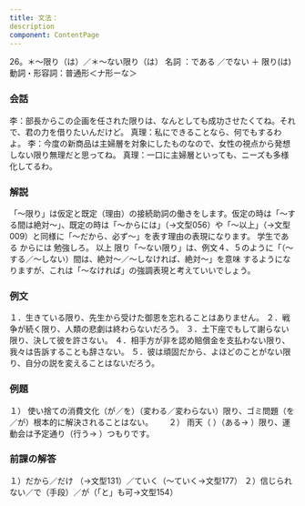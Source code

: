 ```yaml
---
title: 文法：
description
component: ContentPage
---
```



26。＊～限り（は）／＊～ない限り（は）
名詞 ：である ／でない ＋ 限り(は)
動詞・形容詞：普通形＜ナ形ーな＞

### 会話
李：部長からこの企画を任された限りは、なんとしても成功させたくてね。それで、君の力を借りたいんだけど。 真理：私にできることなら、何でもするわよ。
李：今度の新商品は主婦層を対象にしたものなので、女性の視点から発想しない限り無理だと思ってね。 真理：一口に主婦層といっても、ニーズも多様化してるわ。

### 解説
「～限り」は仮定と既定（理由）の接続助詞の働きをします。仮定の時は「～する間は絶対～」、既定の時は「～からには」（→文型056）や「～以上」（→文型009）と同様に「～だから、必ず～」を表す理由の表現になります。
学生である からには 勉強しろ。 以上 限り「～ない限り」は、例文４、５のように「（～する／～しない）間は、絶対～／～しなければ、絶対～」を意味 するようになりますが、これは「～なければ」の強調表現と考えていいでしょう。

### 例文
１．生きている限り、先生から受けた御恩を忘れることはありません。
２．戦争が続く限り、人類の悲劇は終わらないだろう。
３．土下座でもして謝らない限り、決して彼を許さない。
４．相手方が非を認め賠償金を支払わない限り、我々は告訴することも辞さない。
５．彼は頑固だから、よほどのことがない限り、自分の説を変えることはないだろう。

### 例題
１） 使い捨ての消費文化（が／を）（変わる／変わらない）限り、ゴミ問題（を／が）根本的に解決されることはない。      
２） 雨天（ ）（ある→ ）限り、運動会は予定通り（行う→ ）つもりです。

### 前課の解答
１）だから／だけ （→文型131）／ていく（～ていく→文型177）
２）信じられない／で（手段）／が（「と」も可→文型154）
